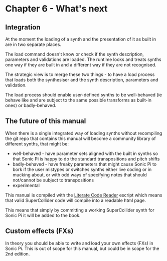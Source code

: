 # Chapter 6 - What's next

## Integration

At the moment the loading of a synth and the presentation of it as built in are in two separate places.

The load command doesn't know or check if the synth description, parameters and validations are loaded. The runtime looks and treats synths one way if they are built in and a different way if they are not recognised.

The strategic view is to merge these two things - to have a load process that loads both the synthesiser and the synth description, parameters and validation.

The load process should enable user-defined synths to be well-behaved (ie behave like and are subject to the same possible transforms as built-in ones) or badly-behaved.

## The future of this manual

When there is a single integrated way of loading synths without recompiling the git repo that contains this manual will become a community library of different synths, that might be:

* well-behaved - have parameter sets aligned with the built in synths so that Sonic Pi is happy to do the standard transpositions and pitch shifts
* badly-behaved - have freaky parameters that might cause Sonic Pi to bork if the user mistypes or switches synths either live coding or in mucking about, or with odd ways of specifying notes that should not/cannot be subject to transpositions
* experimental

This manual is compiled with the [Literate Code Reader](https://gordonguthrie.github.io/literatecodereader/) escript which means that valid SuperCollider code will compile into a readable html page.

This means that simply by committing a working SuperCollider synth for Sonic Pi it will be added to the book.

## Custom effects (FXs)

In theory you should be able to write and load your own effects (FXs) in Sonic Pi. This is out of scope for this manual, but could be in scope for the 2nd edition.
